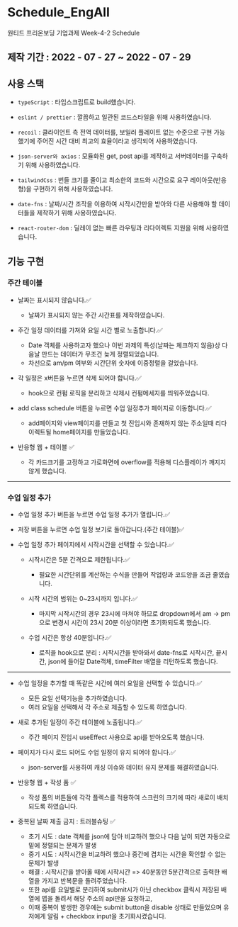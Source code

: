 # Schedule_EngAll
원티드 프리온보딩 기업과제 Week-4-2 Schedule
## 제작 기간 : 2022 - 07 - 27 ~ 2022 - 07 - 29

## 사용 스택
- `typeScript` : 타입스크립트로 build했습니다.

- `eslint / prettier` : 깔끔하고 일관된 코드스타일을 위해 사용하였습니다.

- `recoil` : 클라이언트 측 전역 데이터를, 보일러 플레이트 없는 수준으로 구현 가능했기에 주어진 시간 대비 최고의 효율이라고 생각되어 사용하였습니다.

- `json-server와 axios` : 모듈화된 get, post api를 제작하고 서버데이터를 구축하기 위해 사용하였습니다.

- `tailwindCss` : 번들 크기를 줄이고 최소한의 코드와 시간으로 요구 레이아웃(반응형)을 구현하기 위해 사용하였습니다.

- `date-fns` : 날짜/시간 조작을 이용하여 시작시간만을 받아와 다른 사용해야 할 데이터들을 제작하기 위해 사용하였습니다.

- `react-router-dom` : 딜레이 없는 빠른 라우팅과 리다이렉트 지원을 위해 사용하였습니다.

## 기능 구현

### 주간 테이블

- 날짜는 표시되지 않습니다.✅
    - 날짜가 표시되지 않는 주간 시간표를 제작하였습니다.

- 주간 일정 데이터를 가져와 요일 시간 별로 노출합니다.✅
    - Date 객체를 사용하고자 했으나 이번 과제의 특성(날짜는 체크하지 않음)상 다음날 만드는 데이터가 무조건 늦게 정렬되었습니다.
    - 차선으로 am/pm 여부와 시간단위 숫자에 이중정렬을 걸었습니다.

- 각 일정은 x버튼을 누르면 삭제 되어야 합니다.✅
    - hook으로 컨펌 로직을 분리하고 삭제시 컨펌메세지를 띄워주었습니다.

- add class schedule 버튼을 누르면 수업 일정추가 페이지로 이동합니다.✅
    - add페이지와 view페이지를 만들고 첫 진입시와 존재하지 않는 주소일때 리다이렉트될 home페이지를 만들었습니다.

- 반응형 웹 + 테이블 ✅
    - 각 카드크기를 고정하고 가로화면에 overflow를 적용해 디스플레이가 깨지지 않게 했습니다.

----------------
### 수업 일정 추가

- 수업 일정 추가 버튼을 누르면 수업 일정 추가가 열립니다.✅
- 저장 버튼을 누르면 수업 일정 보기로 돌아갑니다.(주간 테이블)✅

- 수업 일정 추가 페이지에서 시작시간을 선택할 수 있습니다.✅
    - 시작시간은 5분 간격으로 제한됩니다.✅
      - 필요한 시간단위를 계산하는 수식을 만들어 작업량과 코드양을 조금 줄였습니다.

    - 시작 시간의 범위는 0~23시까지 입니다.✅
      - 마지막 시작시간의 경우 23시에 마쳐야 하므로 dropdown에서 am -> pm으로 변경시 시간이 23시 20분 이상이라면 초기화되도록 했습니다.

    - 수업 시간은 항상 40분입니다.✅
      - 로직을 hook으로 분리 : 시작시간을 받아와서 date-fns로 시작시간, 끝시간, json에 들어갈 Date객체, timeFilter 배열을 리턴하도록 했습니다.

---------------------

- 수업 일정을 추가할 때 똑같은 시간에 여러 요일을 선택할 수 있습니다.✅
    - 모든 요일 선택기능을 추가하였습니다.
    - 여러 요일을 선택해서 각 주소로 제출할 수 있도록 하였습니다.

- 새로 추가된 일정이 주간 테이블에 노출됩니다.✅
    - 주간 페이지 진입시 useEffect 사용으로 api를 받아오도록 했습니다.

- 페이지가 다시 로드 되어도 수업 일정이 유지 되어야 합니다.✅
    - json-server를 사용하여 캐싱 이슈와 데이터 유지 문제를 해결하였습니다.

- 반응형 웹 + 작성 폼 ✅
    - 작성 폼의 버튼들에 각각 플렉스를 적용하여 스크린의 크기에 따라 새로이 배치되도록 하였습니다.

- 중복된 날짜 제출 금지 : 트러블슈팅 ✅
    - 초기 시도 : date 객체를 json에 담아 비교하려 했으나 다음 날이 되면 자동으로 밑에 정렬되는 문제가 발생
    - 중기 시도 : 시작시간을 비교하려 했으나 중간에 겹치는 시간을 확인할 수 없는 문제가 발생
    - 해결 : 시작시간을 받아올 때에 시작시간 => 40분동안 5분간격으로 출력한 배열을 가지고 반복문을 돌려주었습니다.
    - 또한 api를 요일별로 분리하여 submit시가 아닌 checkbox 클릭시 저장된 배열에 맵을 돌려서 해당 주소의 api만을 요청하고, 
    - 이때 중복이 발생한 경우에는 submit button을 disable 상태로 만들었으며 유저에게 알림 + checkbox input을 초기화시켰습니다.
